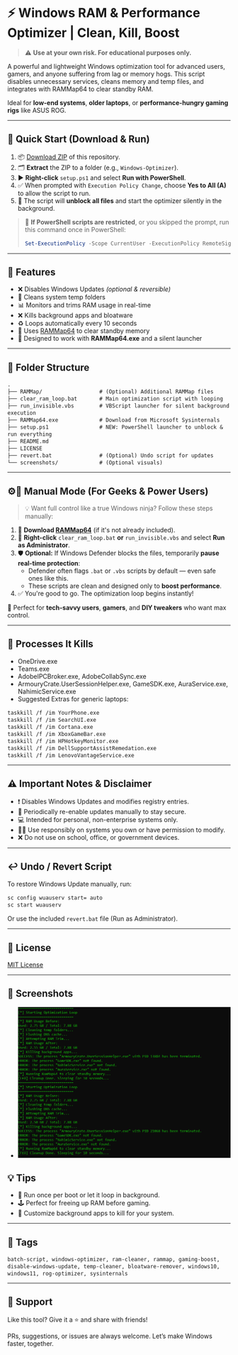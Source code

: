 # ⚡ Windows RAM & Performance Optimizer | Clean, Kill, Boost

> ⚠️ **Use at your own risk. For educational purposes only.**

A powerful and lightweight Windows optimization tool for advanced users, gamers, and anyone suffering from lag or memory hogs. This script disables unnecessary services, cleans memory and temp files, and integrates with RAMMap64 to clear standby RAM.

Ideal for **low-end systems**, **older laptops**, or **performance-hungry gaming rigs** like ASUS ROG.

---

## 🔽 Quick Start (Download & Run)

1. 📦 [Download ZIP](https://github.com/PriyomSaha/windows-optimizer-script/archive/refs/heads/main.zip) of this repository.
2. 🗂️ **Extract** the ZIP to a folder (e.g., `Windows-Optimizer`).
3. ▶️ **Right-click** `setup.ps1` and select **Run with PowerShell**.
4. ✅ When prompted with `Execution Policy Change`, choose **Yes to All (A)** to allow the script to run.
5. 🧼 The script will **unblock all files** and start the optimizer silently in the background.

> 🛑 **If PowerShell scripts are restricted**, or you skipped the prompt, run this command once in PowerShell:
>
> ```powershell
> Set-ExecutionPolicy -Scope CurrentUser -ExecutionPolicy RemoteSigned
> ```

---

## 🧰 Features

- ❌ Disables Windows Updates _(optional & reversible)_
- 🛃 Cleans system temp folders
- 📊 Monitors and trims RAM usage in real-time
- ❌ Kills background apps and bloatware
- ♻️ Loops automatically every 10 seconds
- 🚿 Uses [RAMMap64](https://learn.microsoft.com/en-us/sysinternals/downloads/rammap) to clear standby memory
- 🧠 Designed to work with **RAMMap64.exe** and a silent launcher

---

## 📁 Folder Structure

```
.
├── RAMMap/                  # (Optional) Additional RAMMap files
├── clear_ram_loop.bat       # Main optimization script with looping
├── run_invisible.vbs        # VBScript launcher for silent background execution
├── RAMMap64.exe             # Download from Microsoft Sysinternals
├── setup.ps1                # NEW: PowerShell launcher to unblock & run everything
├── README.md
├── LICENSE
├── revert.bat               # (Optional) Undo script for updates
└── screenshots/             # (Optional visuals)
```

---

## ⚙️🧠 Manual Mode (For Geeks & Power Users)

> 💡 Want full control like a true Windows ninja? Follow these steps manually:

1. 💾 **Download [RAMMap64](https://learn.microsoft.com/en-us/sysinternals/downloads/rammap)** (if it's not already included).
2. 🔐 **Right-click** `clear_ram_loop.bat` **or** `run_invisible.vbs` and select **Run as Administrator**.
3. 🛡️ **Optional:** If Windows Defender blocks the files, temporarily **pause real-time protection**:
   - Defender often flags `.bat` or `.vbs` scripts by default — even safe ones like this.
   - These scripts are clean and designed only to **boost performance**.
4. ✅ You're good to go. The optimization loop begins instantly!

🧪 Perfect for **tech-savvy users**, **gamers**, and **DIY tweakers** who want max control.

---

## 🚪 Processes It Kills

- OneDrive.exe
- Teams.exe
- AdobeIPCBroker.exe, AdobeCollabSync.exe
- ArmouryCrate.UserSessionHelper.exe, GameSDK.exe, AuraService.exe, NahimicService.exe
- Suggested Extras for generic laptops:

```batch
taskkill /f /im YourPhone.exe
taskkill /f /im SearchUI.exe
taskkill /f /im Cortana.exe
taskkill /f /im XboxGameBar.exe
taskkill /f /im HPHotkeyMonitor.exe
taskkill /f /im DellSupportAssistRemedation.exe
taskkill /f /im LenovoVantageService.exe
```

---

## ⚠️ Important Notes & Disclaimer

- ❗ Disables Windows Updates and modifies registry entries.
- 🔐 Periodically re-enable updates manually to stay secure.
- 💻 Intended for personal, non-enterprise systems only.
- 👨‍⚖️ Use responsibly on systems you own or have permission to modify.
- ❌ Do not use on school, office, or government devices.

---

## ↩️ Undo / Revert Script

To restore Windows Update manually, run:

```cmd
sc config wuauserv start= auto
sc start wuauserv
```

Or use the included `revert.bat` file (Run as Administrator).

---

## 📆 License

[MIT License](LICENSE)

---

## 🌟 Screenshots

- ![Before and after ram cleaning](Capture.PNG)

## 💡 Tips

- 🧪 Run once per boot or let it loop in background.
- 🕹️ Perfect for freeing up RAM before gaming.
- 🧩 Customize background apps to kill for your system.

---

## 🌚 Tags

```
batch-script, windows-optimizer, ram-cleaner, rammap, gaming-boost, disable-windows-update, temp-cleaner, bloatware-remover, windows10, windows11, rog-optimizer, sysinternals
```

---

## 👊 Support

Like this tool? Give it a ⭐ and share with friends!

PRs, suggestions, or issues are always welcome. Let’s make Windows faster, together.